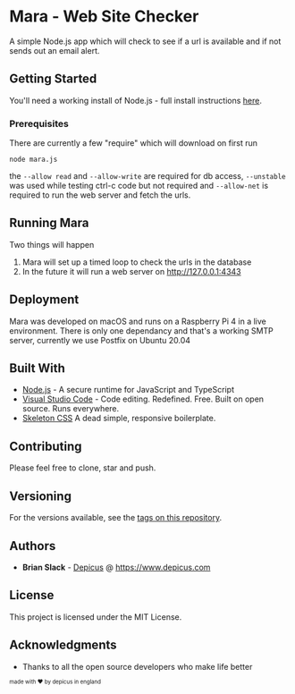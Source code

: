 # Mara - Web Site Checker

A simple Node.js app which will check to see if a url is available and if not sends out an email alert.

## Getting Started

You'll need a working install of Node.js - full install instructions [here](https://nodejs.org/en/download/).

### Prerequisites

There are currently a few "require" which will download on first run

```
node mara.js
```

the `--allow read` and `--allow-write` are required for db access, `--unstable` was used while testing ctrl-c code but not required and `--allow-net` is required to run the web server and fetch the urls.

## Running Mara

Two things will happen

1. Mara will set up a timed loop to check the urls in the database
2. In the future it will run a web server on http://127.0.0.1:4343

## Deployment

Mara was developed on macOS and runs on a Raspberry Pi 4 in a live environment. There is only one dependancy and that's a working SMTP server, currently we use Postfix on Ubuntu 20.04

## Built With

* [Node.js](https://nodejs.org/) - A secure runtime for JavaScript and TypeScript
* [Visual Studio Code](https://code.visualstudio.com/) - Code editing. Redefined. Free. Built on open source. Runs everywhere.
* [Skeleton CSS](http://getskeleton.com) A dead simple, responsive boilerplate.

## Contributing

Please feel free to clone, star and push.

## Versioning

For the versions available, see the [tags on this repository](https://github.com/mara/tags). 

## Authors

* **Brian Slack** - [Depicus](https://github.com/depicus) @ https://www.depicus.com

## License

This project is licensed under the MIT License.

## Acknowledgments

* Thanks to all the open source developers who make life better






<sub><sup>made with ❤️ by depicus in england</sub></sup>










